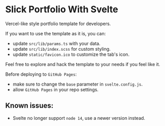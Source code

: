 # Slick Portfolio With Svelte

Vercel-like style portfolio template for developers.

If you want to use the template as it is, you can:

- update `src/lib/params.ts` with your data.
- update `src/lib/index.scss` for custom styling.
- update `static/favicon.ico` to customize the tab's icon.

Feel free to explore and hack the template to your needs if you feel like it.

Before deploying to `GitHub Pages`:

- make sure to change the `base` parameter in `svelte.config.js`.
- allow `GitHub Pages` in your repo settings.

## Known issues:

- Svelte no longer support `node 14`, use a newer version instead.
